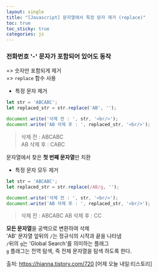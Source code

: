 ```yaml
---
layout: single
title: "[Javascript] 문자열에서 특정 문자 제거 (replace)"
toc: true
toc_sticky: true
categories: js
---
```


### 전화번호 '-' 문자가 포함되어 있어도 동작
=> 숫자만 포함되게 제거    
=> `replace` 함수 사용
* 특정 문자 제거
   
```js
let str = 'ABCABC';
let replaced_str = str.replace('AB', '');

document.write('삭제 전 : ', str, '<br/>');
document.write('AB 삭제 후 : ', replaced_str, '<br/>');
```
> 삭제 전 : ABCABC    
> AB 삭제 후 : CABC    
  
  문자열에서 찾은 **첫 번째 문자열**만 치환
* 특정 문자 모두 제거
  
```js
let str = 'ABCABC';
let replaced_str = str.replace(/AB/g, '');

document.write('삭제 전 : ', str, '<br/>');
document.write('AB 삭제 후 : ', replaced_str, '<br/>');
```
> 삭제 전 : ABCABC
> AB 삭제 후 : CC

  **모든 문자열**을 공백으로 변환하여 삭제   
  'AB' 문자열 앞뒤의 `/`는 정규식의 시작과 끝을 나타냄    
  `/`뒤의 `g`는 'Global Search'를 의미하는 플래그     
  `g` 플래그는 전역 탐색, 즉 전체 문자열을 탐색 하도록 한다.     
  
   출처: <https://hianna.tistory.com/720> [어제 오늘 내일:티스토리]
